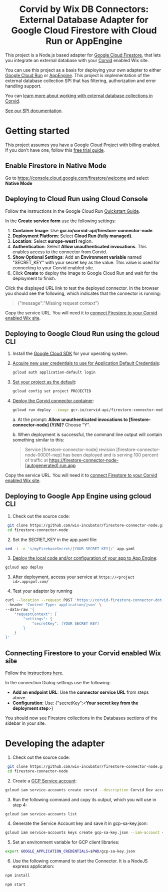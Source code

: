 <h1 align="center">
Corvid by Wix DB Connectors: External Database Adapter for Google Cloud Firestore with Cloud Run or AppEngine
</h1>

This project is a Node.js based adapter for [Google Cloud Firestore](https://cloud.google.com/firestore/), that lets you integrate an external database with your [Corvid](https://www.wix.com/corvid) enabled Wix site.

You can use this project as a basis for deploying your own adapter to either [Google Cloud Run](https://cloud.google.com/run/) or [AppEngine](https://cloud.google.com/appengine/). This project is implementation of the external database collection SPI that has filtering, authorization and error handling support.

You can [learn more about working with external database collections in Corvid](https://support.wix.com/en/corvid-by-wix/external-database-collections-1023416).

[See our SPI documentation](https://www.wix.com/corvid/reference/external-database-collections.html).

# Getting started

This project assumes you have a Google Cloud Project with billing enabled. If you don't have one, follow this [free trial guide](https://cloud.google.com/free/).

## Enable Firestore in Native Mode
Go to https://console.cloud.google.com/firestore/welcome and select **Native Mode**

## Deploying to Cloud Run using Cloud Console

Follow the instructions in the Google Cloud Run [Quickstart Guide](https://cloud.google.com/run/docs/quickstarts/prebuilt-deploy).

In the **Create service form** use the following settings:

1. **Container Image**: Use **gcr.io/corvid-api/firestore-connector-node**.
2. **Deployment Platform**: Select **Cloud Run (fully managed)**.
3. **Location**: Select **europe-west1** region.
4. **Authentication**: Select **Allow unauthenticated invocations**. This enables access to the connector from Corvid.
5. **Show Optional Settings**: Add an **Environment variable** named "SECRET_KEY" with your secret key as the value. This value is used for connecting to your Corvid enabled site.
6. Click **Create** to deploy the image to Google Cloud Run and wait for the deployment to finish.

Click the displayed URL link to test the deployed connector.
In the browser you should see the following, which indicates that the connector is running:
> {"message":"Missing request context"}

Copy the service URL. You will need it to [connect Firestore to your Corvid enabled Wix site](#connecting-firestore-to-corvid-site).

## Deploying to Google Cloud Run using the gcloud CLI

1. Install the [Google Cloud SDK](https://cloud.google.com/sdk/docs/quickstarts) for your operating system.
2. [Acquire new user credentials to use for Application Default Credentials](https://cloud.google.com/sdk/gcloud/reference/auth/application-default/login):

    ```bash
    gcloud auth application-default login
    ```

3. [Set your project as the default](https://cloud.google.com/sdk/gcloud/reference/config/set):

    ```bash
    gcloud config set project PROJECTID
    ```

4. [Deploy the Corvid connector container](https://cloud.google.com/sdk/gcloud/reference/run/deploy):

    ```bash
    gcloud run deploy --image gcr.io/corvid-api/firestore-connector-node --platform managed --region europe-west1 --set-env-vars SECRET_KEY=[YOUR SECRET KEY]
    ```

    a. At the prompt: **Allow unauthenticated invocations to [firestore-connector-node] (Y/N)?** Choose "Y".

    b. When deployment is successful, the command line output will contain something similar to this:

    > Service [firestore-connector-node] revision [firestore-connector-node-00001-nep] has been deployed and is serving 100 percent of traffic at <https://firestore-connector-node-[autogenerated].run.app>

Copy the service URL. You will need it to [connect Firestore to your Corvid enabled Wix site](#connecting-firestore-to-corvid-site).

## Deploying to Google App Engine using gcloud CLI

1.  Check out the source code:

  ```bash
   git clone https://github.com/wix-incubator/firestore-connector-node.git
   cd firestore-connector-node
  ```
2.  Set the SECRET_KEY in the app.yaml file:

  ```bash
  sed -i -e 's/myFirebaseSecret/[YOUR SECRET KEY]/' app.yaml
  ```

3. [Deploy the local code and/or configuration of your app to App Engine](https://cloud.google.com/sdk/gcloud/reference/app/deploy):

  ```bash
  gcloud app deploy
  ```

3. After deployment, access your service at `https://<project id>.appspot.com/`

4. Test your adaptor by running
```bash
curl --location --request POST 'https://corvid-firestore-connector-dot-<project-id>.uc.r.appspot.com/schemas/list' \
--header 'Content-Type: application/json' \
--data-raw '{
    "requestContext": {
        "settings": {
            "secretKey": [YOUR SECRET KEY]
        }
    }
}'
```
## Connecting Firestore to your Corvid enabled Wix site

Follow the [instructions here](https://support.wix.com/en/article/corvid-adding-and-deleting-an-external-database-collection).

In the connection Dialog settings use the following:

* **Add an endpoint URL**: Use the **connector service URL** from steps above.
* **Configuration**: Use: {"secretKey":<**Your secret key from the deployment step**>}

You should now see Firestore collections in the Databases sections of the sidebar in your site.

# Developing the adapter

1. Check out the source code:

  ```bash
   git clone https://github.com/wix-incubator/firestore-connector-node.git
   cd firestore-connector-node
  ```

2. Create a [GCP Service account](https://cloud.google.com/iam/docs/service-accounts):

  ```bash
  gcloud iam service-accounts create corvid --description Corvid Dev account --display-name corvid-dev
  ```

3. Run the following command and copy its output, which you will use in step 4:

  ```bash
  gcloud iam service-accounts list
  ```

4. Generate the Service Account key and save it in gcp-sa-key.json:

  ```bash
  gcloud iam service-accounts keys create gcp-sa-key.json --iam-account <Service account name from Step 3>
  ```

5. Set an environment variable for GCP client libraries:

  ```bash
  export GOOGLE_APPLICATION_CREDENTIALS=$PWD/gcp-sa-key.json
  ```

6. Use the following command to start the Connector. It is a NodeJS express application:

  ```bash
  npm install

  npm start
  ```
